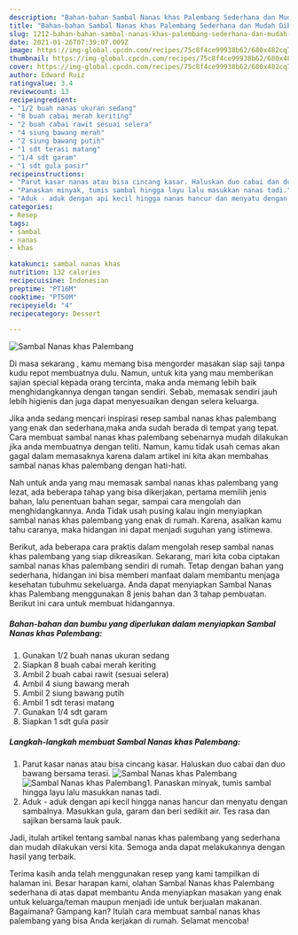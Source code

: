 ```yaml
---
description: "Bahan-bahan Sambal Nanas khas Palembang Sederhana dan Mudah Dibuat"
title: "Bahan-bahan Sambal Nanas khas Palembang Sederhana dan Mudah Dibuat"
slug: 1212-bahan-bahan-sambal-nanas-khas-palembang-sederhana-dan-mudah-dibuat
date: 2021-01-26T07:39:07.009Z
image: https://img-global.cpcdn.com/recipes/75c8f4ce99938b62/680x482cq70/sambal-nanas-khas-palembang-foto-resep-utama.jpg
thumbnail: https://img-global.cpcdn.com/recipes/75c8f4ce99938b62/680x482cq70/sambal-nanas-khas-palembang-foto-resep-utama.jpg
cover: https://img-global.cpcdn.com/recipes/75c8f4ce99938b62/680x482cq70/sambal-nanas-khas-palembang-foto-resep-utama.jpg
author: Edward Ruiz
ratingvalue: 3.4
reviewcount: 13
recipeingredient:
- "1/2 buah nanas ukuran sedang"
- "8 buah cabai merah keriting"
- "2 buah cabai rawit sesuai selera"
- "4 siung bawang merah"
- "2 siung bawang putih"
- "1 sdt terasi matang"
- "1/4 sdt garam"
- "1 sdt gula pasir"
recipeinstructions:
- "Parut kasar nanas atau bisa cincang kasar. Haluskan duo cabai dan duo bawang bersama terasi."
- "Panaskan minyak, tumis sambal hingga layu lalu masukkan nanas tadi."
- "Aduk - aduk dengan api kecil hingga nanas hancur dan menyatu dengan sambalnya. Masukkan gula, garam dan beri sedikit air. Tes rasa dan sajikan bersama lauk pauk."
categories:
- Resep
tags:
- sambal
- nanas
- khas

katakunci: sambal nanas khas 
nutrition: 132 calories
recipecuisine: Indonesian
preptime: "PT16M"
cooktime: "PT50M"
recipeyield: "4"
recipecategory: Dessert

---
```



![Sambal Nanas khas Palembang](https://img-global.cpcdn.com/recipes/75c8f4ce99938b62/680x482cq70/sambal-nanas-khas-palembang-foto-resep-utama.jpg)

Di masa  sekarang , kamu memang bisa mengorder masakan siap saji tanpa kudu repot membuatnya dulu. Namun, untuk kita yang mau memberikan sajian special kepada orang tercinta, maka anda memang lebih baik menghidangkannya dengan tangan sendiri. Sebab, memasak sendiri jauh lebih higienis dan juga dapat menyesuaikan dengan selera keluarga.

Jika anda sedang mencari inspirasi resep sambal nanas khas palembang yang enak dan sederhana,maka anda sudah berada di tempat yang tepat. Cara membuat sambal nanas khas palembang  sebenarnya mudah dilakukan jika anda membuatnya dengan teliti. Namun, kamu tidak usah cemas akan gagal dalam memasaknya 
karena dalam artikel ini kita akan membahas sambal nanas khas palembang dengan hati-hati.  



Nah untuk anda yang mau memasak sambal nanas khas palembang yang lezat, ada beberapa tahap yang bisa dikerjakan, pertama memilih jenis bahan, lalu penentuan bahan segar, sampai cara mengolah dan menghidangkannya. Anda Tidak usah pusing kalau ingin menyiapkan sambal nanas khas palembang yang enak di rumah. Karena, asalkan kamu  tahu caranya, maka hidangan ini dapat menjadi suguhan yang istimewa.

Berikut, ada beberapa cara praktis  dalam mengolah resep sambal nanas khas palembang yang siap dikreasikan. Sekarang, mari kita coba ciptakan sambal nanas khas palembang sendiri di rumah. Tetap dengan bahan yang sederhana, hidangan ini bisa memberi manfaat dalam membantu menjaga kesehatan tubuhmu sekeluarga. Anda dapat menyiapkan Sambal Nanas khas Palembang menggunakan 8 jenis bahan dan 3 tahap pembuatan. Berikut ini cara untuk membuat hidangannya.

<!--inarticleads1-->

##### Bahan-bahan dan bumbu yang diperlukan dalam menyiapkan Sambal Nanas khas Palembang:

1. Gunakan 1/2 buah nanas ukuran sedang
1. Siapkan 8 buah cabai merah keriting
1. Ambil 2 buah cabai rawit (sesuai selera)
1. Ambil 4 siung bawang merah
1. Ambil 2 siung bawang putih
1. Ambil 1 sdt terasi matang
1. Gunakan 1/4 sdt garam
1. Siapkan 1 sdt gula pasir




<!--inarticleads2-->

##### Langkah-langkah membuat Sambal Nanas khas Palembang:

1. Parut kasar nanas atau bisa cincang kasar. Haluskan duo cabai dan duo bawang bersama terasi.
<img src="https://img-global.cpcdn.com/steps/10b906bea7876b83/160x128cq70/sambal-nanas-khas-palembang-langkah-memasak-1-foto.jpg" alt="Sambal Nanas khas Palembang"><img src="https://img-global.cpcdn.com/steps/02857a12a45276d0/160x128cq70/sambal-nanas-khas-palembang-langkah-memasak-1-foto.jpg" alt="Sambal Nanas khas Palembang">1. Panaskan minyak, tumis sambal hingga layu lalu masukkan nanas tadi.
1. Aduk - aduk dengan api kecil hingga nanas hancur dan menyatu dengan sambalnya. Masukkan gula, garam dan beri sedikit air. Tes rasa dan sajikan bersama lauk pauk.




Jadi, itulah artikel tentang  sambal nanas khas palembang  yang sederhana dan mudah dilakukan versi kita. Semoga anda dapat melakukannya dengan hasil yang terbaik. 

Terima kasih anda telah menggunakan resep yang kami tampilkan di halaman ini. Besar harapan kami, olahan  Sambal Nanas khas Palembang sederhana di atas dapat membantu Anda menyiapkan masakan yang enak untuk keluarga/teman maupun menjadi ide untuk berjualan makanan. Bagaimana? Gampang kan? Itulah cara membuat sambal nanas khas palembang yang bisa Anda kerjakan di rumah. Selamat mencoba!

